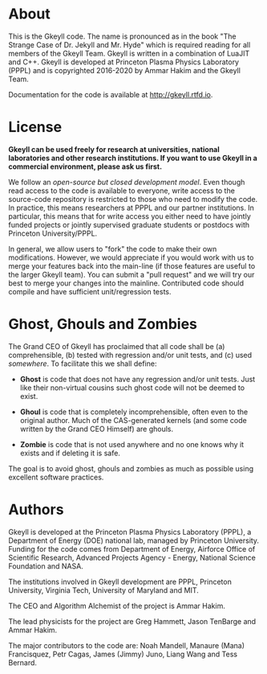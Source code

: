 # About

This is the Gkeyll code. The name is pronounced as in the book "The
Strange Case of Dr. Jekyll and Mr. Hyde" which is required reading for
all members of the Gkeyll Team. Gkeyll is written in a combination of
LuaJIT and C++.  Gkeyll is developed at Princeton Plasma Physics
Laboratory (PPPL) and is copyrighted 2016-2020 by Ammar Hakim and the
Gkeyll Team.

Documentation for the code is available at http://gkeyll.rtfd.io.

# License

**Gkeyll can be used freely for research at universities, national
laboratories and other research institutions. 
If you want to use Gkeyll in a commercial environment,
please ask us first.**

We follow an *open-source but closed development model*. Even though
read access to the code is available to everyone, write access to the
source-code repository is restricted to those who need to modify the
code. In practice, this means researchers at PPPL and our partner
institutions. In particular, this means that for write access you
either need to have jointly funded projects or jointly supervised
graduate students or postdocs with Princeton University/PPPL.

In general, we allow users to "fork" the code to make their own
modifications. However, we would appreciate if you would work with us
to merge your features back into the main-line (if those features are
useful to the larger Gkeyll team). You can submit a "pull request" and
we will try our best to merge your changes into the
mainline. Contributed code should compile and have sufficient
unit/regression tests.

# Ghost, Ghouls and Zombies

The Grand CEO of Gkeyll has proclaimed that all code shall be (a)
comprehensible, (b) tested with regression and/or unit tests, and (c)
used *somewhere*. To facilitate this we shall define:

- **Ghost** is code that does not have any regression and/or unit
  tests. Just like their non-virtual cousins such ghost code will not
  be deemed to exist.

- **Ghoul** is code that is completely incomprehensible, often even to
  the original author. Much of the CAS-generated kernels (and some
  code written by the Grand CEO Himself) are ghouls.
  
- **Zombie** is code that is not used anywhere and no one knows why it
  exists and if deleting it is safe.
  
The goal is to avoid ghost, ghouls and zombies as much as possible
using excellent software practices.

# Authors

Gkeyll is developed at the Princeton Plasma Physics Laboratory (PPPL),
a Department of Energy (DOE) national lab, managed by Princeton
University. Funding for the code comes from Department of Energy,
Airforce Office of Scientific Research, Advanced Projects Agency -
Energy, National Science Foundation and NASA.

The institutions involved in Gkeyll development are PPPL, Princeton
University, Virginia Tech, University of Maryland and MIT.

The CEO and Algorithm Alchemist of the project is Ammar Hakim.

The lead physicists for the project are Greg Hammett, Jason TenBarge
and Ammar Hakim.

The major contributors to the code are: Noah Mandell, Manaure (Mana)
Francisquez, Petr Cagas, James (Jimmy) Juno, Liang Wang and Tess
Bernard.
